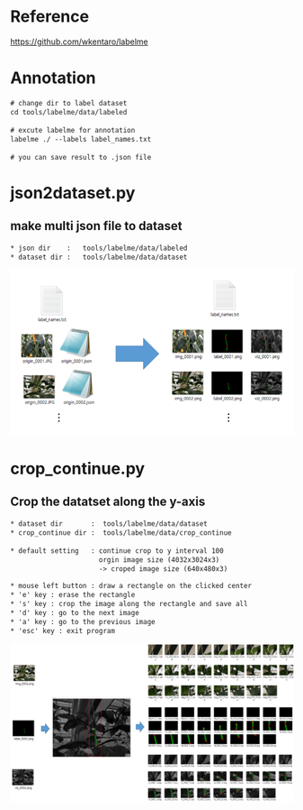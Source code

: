 # Reference
https://github.com/wkentaro/labelme


# Annotation
```
# change dir to label dataset
cd tools/labelme/data/labeled

# excute labelme for annotation
labelme ./ --labels label_names.txt

# you can save result to .json file
```

# json2dataset.py

## make multi json file to dataset

```
* json dir    :   tools/labelme/data/labeled
* dataset dir :   tools/labelme/data/dataset
```

![explain img](./doc/json_dataset.png)

# crop_continue.py

## Crop the datatset along the y-axis

```
* dataset dir       :  tools/labelme/data/dataset
* crop_continue dir :  tools/labelme/data/crop_continue

* default setting   : continue crop to y interval 100
                      orgin image size (4032x3024x3) 
                      -> croped image size (640x480x3)
```

```
* mouse left button : draw a rectangle on the clicked center
* 'e' key : erase the rectangle
* 's' key : crop the image along the rectangle and save all
* 'd' key : go to the next image
* 'a' key : go to the previous image
* 'esc' key : exit program
```

![explain img](./doc/crop_continue.png)